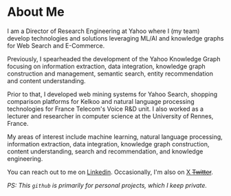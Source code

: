 # About Me

I am a Director of Research Engineering at Yahoo where I (my team) develop technologies and solutions leveraging ML/AI and knowledge graphs for Web Search and E-Commerce.

Previously, I spearheaded the development of the Yahoo Knowledge Graph focusing on information extraction, data integration, knowledge graph construction and management, semantic search, entity recommendation and content understanding. 

Prior to that, I developed web mining systems for Yahoo Search, shopping comparison platforms for Kelkoo and natural language processing technologies for France Telecom's Voice R&D unit. I also worked as a lecturer and researcher in computer science at the University of Rennes, France.

My areas of interest include machine learning, natural language processing, information extraction, data integration, knowledge graph construction, content understanding, search and recommendation, and knowledge engineering.

You can reach out to me on [Linkedin](https://www.linkedin.com/in/nicolastorzec/). Occasionally, I'm also on [X ~~Twitter~~](https://x.com/nicolastorzec). 

*PS: This `github` is primarily for personal projects, which I keep private.*
